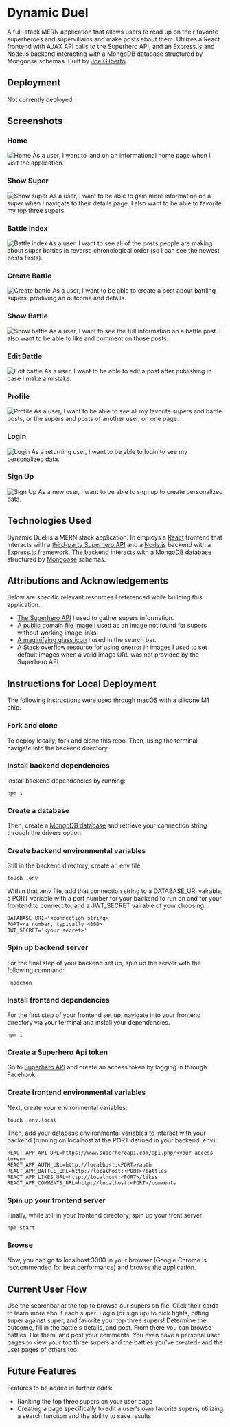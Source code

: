 # Dynamic Duel
A full-stack MERN application that allows users to read up on their favorite superheroes and supervillains and make posts about them.  Utilizes a React frontend with AJAX API calls to the Superhero API, and an Express.js and Node.js backend interacting with a MongoDB database structured by Mongoose schemas.  Built by [Joe Gilberto](https://joekgilberto.com/).

## Deployment
Not currently deployed.

## Screenshots
### Home
![Home](lib/assets/README/home.png)
As a user, I want to land on an informational home page when I visit the application.

### Show Super
![Show super](lib/assets/README/show-super.png)
As a user, I want to be able to gain more information on a super when I navigate to their details page.  I also want to be able to favorite my top three supers.

### Battle Index
![Battle index](lib/assets/README/battle-index.png)
As a user, I want to see all of the posts people are making about super battles in reverse chronological order (so I can see the newest posts firsts).

### Create Battle
![Create battle](lib/assets/README/create-battle.png)
As a user, I want to be able to create a post about battling supers, prodiving an outcome and details.

### Show Battle
![Show battle](lib/assets/README/show-battle.png)
As a user, I want to see the full information on a battle post.  I also want to be able to like and comment on those posts.

### Edit Battle
![Edit battle](lib/assets/README/edit-battle.png)
As a user, I want to be able to edit a post after publishing in case I make a mistake.

### Profile
![Profile](lib/assets/README/profile.png)
As a user, I want to be able to see all my favorite supers and battle posts, or the supers and posts of another user, on one page.

### Login
![Login](lib/assets/README/login.png)
As a returning user, I want to be able to login to see my personalized data.

### Sign Up
![Sign Up](lib/assets/README/sign-up.png)
As a new user, I want to be able to sign up to create personalized data.

## Technologies Used

Dynamic Duel is a MERN stack application.  In employs a [React](https://react.dev/) frontend that interacts with a [third-party Superhero API](https://superheroapi.com/) and a [Node.js](https://nodejs.org/en) backend with a [Express.js](https://expressjs.com/) framework.  The backend interacts with a [MongoDB](https://www.mongodb.com/) database structured by [Mongoose](https://mongoosejs.com/) schemas.

## Attributions and Acknowledgements
Below are specific relevant resources I referenced while building this application.

- [The Superhero API](https://supersuperapi.com/) I used to gather supers information.
- [A public domain file image](https://commons.wikimedia.org/wiki/File:File-fav-dynamic-color.png) I used as an image not found for supers without working image links.
- [A maginifying glass icon](https://commons.wikimedia.org/wiki/File:Search-icon.png) I used in the search bar.
- [A Stack overflow resource for using onerror in images](https://stackoverflow.com/questions/34097560/react-js-replace-img-src-onerror) I used to set default images when a valid image URL was not provided by the Superhero API.


## Instructions for Local Deployment
The following instructions were used through macOS with a silicone M1 chip.

### Fork and clone
To deploy locally, fork and clone this repo.  Then, using the terminal, navigate into the backend directory.

### Install backend dependencies
Install backend dependencies by running:
```
npm i
```

### Create a database
Then, create a [MongoDB database](https://www.mongodb.com/) and retrieve your connection string through the drivers option.

### Create backend environmental variables
Still in the backend directory, create an env file:
```
touch .env
```
Within that .env file, add that connection string to a DATABASE_URI vairable, a PORT variable with a port number for your backend to run on and for your frontend to connect to, and a JWT_SECRET vairable of your choosing:
```
DATABASE_URI='<connection string>
PORT=<a number, typically 4000>
JWT_SECRET='<your secret>'
```

### Spin up backend server
For the final step of your backend set up, spin up the server with the following command:
```
 nodemon
```

### Install frontend dependencies
For the first step of your frontend set up, navigate into your frontend directory via your terminal and install your dependencies.
```
npm i
```

### Create a Superhero Api token
Go to [Superhero API](https://www.superheroapi.com/) and create an access token by logging in through Facebook.

### Create frontend environmental variables
Next, create your environmental variables:
```
touch .env.local
```
Then, add your database environmental variables to interact with your backend (running on localhost at the PORT defined in your backend .env):
```
REACT_APP_API_URL=https://www.superheroapi.com/api.php/<your access token>
REACT_APP_AUTH_URL=http://localhost:<PORT>/auth
REACT_APP_BATTLE_URL=http://localhost:<PORT>/battles
REACT_APP_LIKES_URL=http://localhost:<PORT>/likes
REACT_APP_COMMENTS_URL=http://localhost:<PORT>/comments
```

### Spin up your frontend server
Finally, while still in your frontend directory, spin up your front server:
```
npm start
```

### Browse
Now, you can go to localhost:3000 in your browser (Google Chrome is reccommended for best performance) and browse the application.


## Current User Flow
Use the searchbar at the top to browse our supers on file.  Click their cards to learn more about each super.  Login (or sign up) to pick fights, pitting super against super, and favorite your top three supers!  Determine the outcome, fill in the battle's details, and post.  From there you can browse battles, like them, and post your comments.  You even have a personal user pages to view your top three supers and the battles you've created- and the user pages of others too!

## Future Features
Features to be added in further edits:
- Ranking the top three supers on your user page
- Creating a page specifically to edit a user's own favorite supers, utilizing a search funciton and the ability to save results
